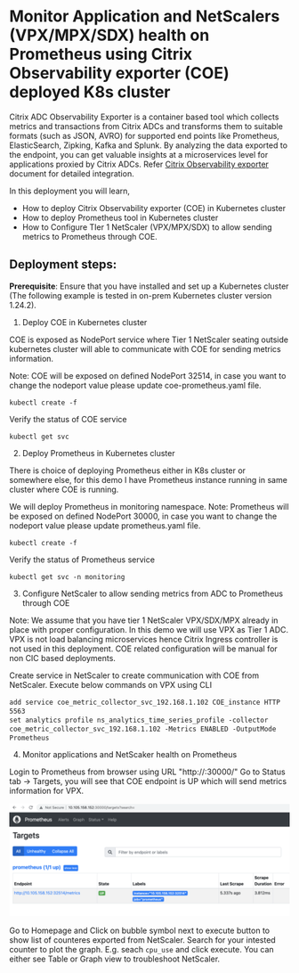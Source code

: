 # Monitor Application and NetScalers (VPX/MPX/SDX) health on Prometheus using Citrix Observability exporter (COE) deployed K8s cluster

Citrix ADC Observability Exporter is a container based tool which collects metrics and transactions from Citrix ADCs and transforms them to suitable formats (such as JSON, AVRO) for supported end points like Prometheus, ElasticSearch, Zipking, Kafka and Splunk. By analyzing the data exported to the endpoint, you can get valuable insights at a microservices level for applications proxied by Citrix ADCs. Refer [Citrix Observability exporter](https://github.com/citrix/citrix-observability-exporter) document for detailed integration.

In this deployment you will learn,
* How to deploy Citrix Observability exporter (COE) in Kubernetes cluster
* How to deploy Prometheus tool in Kubernetes cluster
* How to Configure TIer 1 NetScaler (VPX/MPX/SDX) to allow sending metrics to Prometheus through COE.

## Deployment steps:

**Prerequisite**: Ensure that you have installed and set up a Kubernetes cluster (The following example is tested in on-prem Kubernetes cluster version 1.24.2).

1. Deploy COE in Kubernetes cluster

COE is exposed as NodePort service where Tier 1 NetScaler seating outside kubernetes cluster will able to communicate with COE for sending metrics information.

Note: COE will be exposed on defined NodePort 32514, in case you want to change the nodeport value please update coe-prometheus.yaml file.
```
kubectl create -f 
```

Verify the status of COE service
```
kubectl get svc 
```

2. Deploy Prometheus in Kubernetes cluster

There is choice of deploying Prometheus either in K8s cluster or somewhere else, for this demo I have Prometheus instance running in same cluster where COE is running.

We will deploy Prometheus in monitoring namespace.
Note: Prometheus will be exposed on defined NodePort 30000, in case you want to change the nodeport value please update prometheus.yaml file.
```
kubectl create -f 
```

Verify the status of Prometheus service
```
kubectl get svc -n monitoring
```

3. Configure NetScaler to allow sending metrics from ADC to Prometheus through COE

Note: We assume that you have tier 1 NetScaler VPX/SDX/MPX already in place with proper configuration. In this demo we will use VPX as Tier 1 ADC. VPX is not load balancing microservices hence Citrix Ingress controller is not used in this deployment. COE related configuration will be manual for non CIC based deployments.

Create service in NetScaler to create communication with COE from NetScaler. Execute below commands on VPX using CLI

```
add service coe_metric_collector_svc_192.168.1.102 COE_instance HTTP 5563
set analytics profile ns_analytics_time_series_profile -collector coe_metric_collector_svc_192.168.1.102 -Metrics ENABLED -OutputMode Prometheus
```

4. Monitor applications and NetScaker health on Prometheus

Login to Prometheus from browser using URL "http://<K8s HostNode IP>:30000/" 
Go to Status tab -> Targets, you will see that COE endpoint is UP which will send metrics information for VPX.

![promethues-targets](images/promethues-targets.png)

Go to Homepage and Click on bubble symbol next to execute button to show list of counteres exported from NetScaler.
Search for your intested counter to plot the graph. E.g. seach ``cpu_use`` and click execute. You can either see Table or Graph view to troubleshoot NetScaler.



